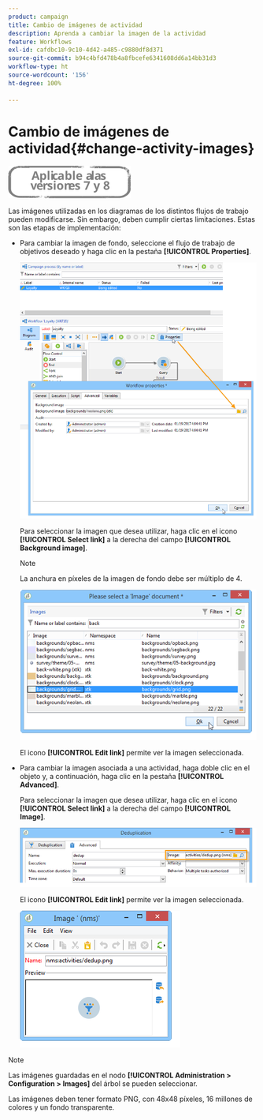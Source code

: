 ```yaml
---
product: campaign
title: Cambio de imágenes de actividad
description: Aprenda a cambiar la imagen de la actividad
feature: Workflows
exl-id: cafdbc10-9c10-4d42-a485-c9880df8d371
source-git-commit: b94c4bfd478b4a8fbcefe6341608dd6a14bb31d3
workflow-type: ht
source-wordcount: '156'
ht-degree: 100%

---
```


# Cambio de imágenes de actividad{#change-activity-images}

![](../../assets/common.svg)

Las imágenes utilizadas en los diagramas de los distintos flujos de trabajo pueden modificarse. Sin embargo, deben cumplir ciertas limitaciones. Estas son las etapas de implementación:

* Para cambiar la imagen de fondo, seleccione el flujo de trabajo de objetivos deseado y haga clic en la pestaña **[!UICONTROL Properties]**.

   ![](assets/s_user_segmentation_properties_tab.png)

   Para seleccionar la imagen que desea utilizar, haga clic en el icono **[!UICONTROL Select link]** a la derecha del campo **[!UICONTROL Background image]**.

   >[!NOTE]
   >
   >La anchura en píxeles de la imagen de fondo debe ser múltiplo de 4.

   ![](assets/s_user_segmentation_background_select.png)

   El icono **[!UICONTROL Edit link]** permite ver la imagen seleccionada.

* Para cambiar la imagen asociada a una actividad, haga doble clic en el objeto y, a continuación, haga clic en la pestaña **[!UICONTROL Advanced]**.

   Para seleccionar la imagen que desea utilizar, haga clic en el icono **[!UICONTROL Select link]** a la derecha del campo **[!UICONTROL Image]**.

   ![](assets/s_user_segmentation_activity_image.png)

   El icono **[!UICONTROL Edit link]** permite ver la imagen seleccionada.

   ![](assets/s_user_segmentation_activity_image_select.png)

>[!NOTE]
>
>Las imágenes guardadas en el nodo **[!UICONTROL Administration > Configuration > Images]** del árbol se pueden seleccionar.
>  
>Las imágenes deben tener formato PNG, con 48x48 píxeles, 16 millones de colores y un fondo transparente.
